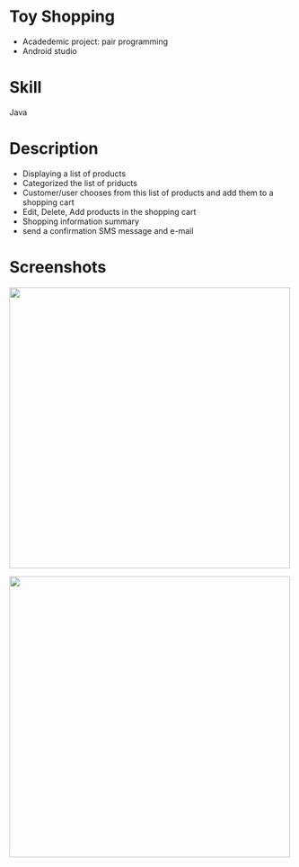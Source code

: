 # Toy Shopping
- Acadedemic project: pair programming
- Android studio

Skill
=
Java

Description
=
- Displaying a list of products
- Categorized the list of priducts
- Customer/user chooses from this list of products and add them to a shopping cart 
- Edit, Delete, Add products in the shopping cart
- Shopping information summary
- send a confirmation SMS message and e-mail

Screenshots
=

<img src="https://user-images.githubusercontent.com/59883982/84429371-00af1480-abf6-11ea-92b5-2014c0b9dae9.png" width="500"></img>

<img src="https://user-images.githubusercontent.com/59883982/84429375-03116e80-abf6-11ea-9cc2-6a75c68ef42d.png" width="500"/></img>


